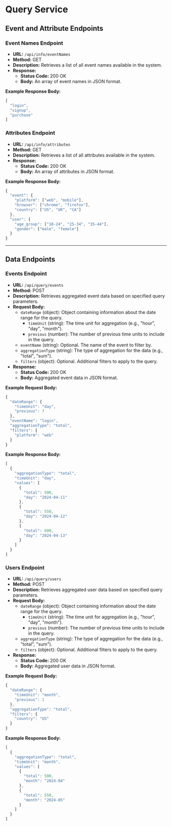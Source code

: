 #  Query Service
## Event and Attribute Endpoints

### Event Names Endpoint

- **URL:** `/api/info/eventNames`
- **Method:** GET
- **Description:** Retrieves a list of all event names available in the system.
- **Response:**
  - **Status Code:** 200 OK
  - **Body:** An array of event names in JSON format.

**Example Response Body:**
```javascript
[
  "login",
  "signup",
  "purchase"
]
```

### Attributes Endpoint

- **URL:** `/api/info/attributes`
- **Method:** GET
- **Description:** Retrieves a list of all attributes available in the system.
- **Response:**
  - **Status Code:** 200 OK
  - **Body:** An array of attributes in JSON format.

**Example Response Body:**
```javascript
{
  "event": {
    "platform": ["web", "mobile"],
    "browser": ["chrome", "firefox"],
    "country": ["US", "UK", "CA"]
  },
  "user": {
    "age_group": ["18-24", "25-34", "35-44"],
    "gender": ["male", "female"]
  }
}
```

---

## Data Endpoints

### Events Endpoint

- **URL:** `/api/query/events`
- **Method:** POST
- **Description:** Retrieves aggregated event data based on specified query parameters.
- **Request Body:**
  - `dateRange` (object): Object containing information about the date range for the query.
    - `timeUnit` (string): The time unit for aggregation (e.g., "hour", "day", "month").
    - `previous` (number): The number of previous time units to include in the query.
  - `eventName` (string): Optional. The name of the event to filter by.
  - `aggregationType` (string): The type of aggregation for the data (e.g., "total", "sum").
  - `filters` (object): Optional. Additional filters to apply to the query.
- **Response:**
  - **Status Code:** 200 OK
  - **Body:** Aggregated event data in JSON format.

**Example Request Body:**
```javascript
{
  "dateRange": {
    "timeUnit": "day",
    "previous": 7
  },
  "eventName": "login",
  "aggregationType": "total",
  "filters": {
    "platform": "web"
  }
}
```

**Example Response Body:**
```javascript
[
  {
    "aggregationType": "total",
    "timeUnit": "day",
    "values": [
      {
        "total": 500,
        "day": "2024-04-11"
      },
      {
        "total": 550,
        "day": "2024-04-12"
      },
      {
        "total": 600,
        "day": "2024-04-13"
      }
    ]
  }
]
```

### Users Endpoint

- **URL:** `/api/query/users`
- **Method:** POST
- **Description:** Retrieves aggregated user data based on specified query parameters.
- **Request Body:**
  - `dateRange` (object): Object containing information about the date range for the query.
    - `timeUnit` (string): The time unit for aggregation (e.g., "hour", "day", "month").
    - `previous` (number): The number of previous time units to include in the query.
  - `aggregationType` (string): The type of aggregation for the data (e.g., "total", "sum").
  - `filters` (object): Optional. Additional filters to apply to the query.
- **Response:**
  - **Status Code:** 200 OK
  - **Body:** Aggregated user data in JSON format.

**Example Request Body:**
```javascript
{
  "dateRange": {
    "timeUnit": "month",
    "previous": 1
  },
  "aggregationType": "total",
  "filters": {
    "country": "US"
  }
}
```

**Example Response Body:**
```javascript
[
  {
    "aggregationType": "total",
    "timeUnit": "month",
    "values": [
      {
        "total": 500,
        "month": "2024-04"
      },
      {
        "total": 550,
        "month": "2024-05"
      }
    ]
  }
]
```
